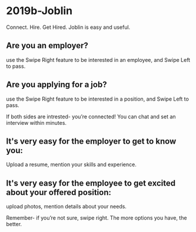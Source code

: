 # 2019b-Joblin
Connect. Hire. Get Hired.
Joblin is easy and useful.

## Are you an employer? 
use the Swipe Right feature to be interested in an employee, and Swipe Left to pass.
## Are you applying for a job? 
use the Swipe Right feature to be interested in a position, and Swipe Left to pass.

If both sides are intrested- you’re connected! You can chat and set an interview within minutes.

## It's very easy for the employer to get to know you:
Upload a resume, mention your skills and experience.
## It's very easy for the employee to get excited about your offered position:
upload photos, mention details about your needs.

Remember- if you’re not sure, swipe right. The more options you have, the better.
